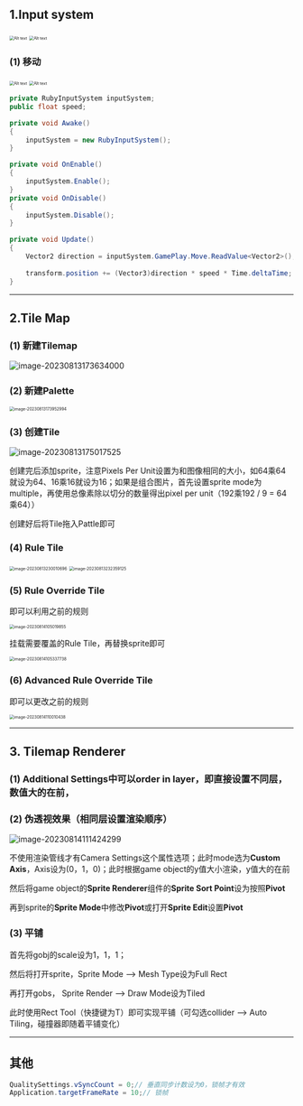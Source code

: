 ## 1.Input system

<img src="./images/image01.png" alt="Alt text" style="zoom:50%;" />

<img src="./images/image02.png" alt="Alt text" style="zoom:50%;" />

### (1) 移动

<img src="./images/image03.png" alt="Alt text" style="zoom:50%;" />

<img src="./images/image04.png" alt="Alt text" style="zoom:50%;" />

```c#
private RubyInputSystem inputSystem;
public float speed;

private void Awake()
{
    inputSystem = new RubyInputSystem();
}

private void OnEnable()
{
    inputSystem.Enable();
}
private void OnDisable()
{
    inputSystem.Disable();
}

private void Update()
{
    Vector2 direction = inputSystem.GamePlay.Move.ReadValue<Vector2>();
        
    transform.position += (Vector3)direction * speed * Time.deltaTime;
}

```

---

## 2.Tile Map

### (1) 新建Tilemap

![image-20230813173634000](images/image-20230813173634000.png)

### (2) 新建Palette

<img src="images/image-20230813173952994.png" alt="image-20230813173952994" style="zoom:50%;" />

### (3) 创建Tile

![image-20230813175017525](images/image-20230813175017525.png)

创建完后添加sprite，注意Pixels Per Unit设置为和图像相同的大小，如64乘64就设为64、16乘16就设为16；如果是组合图片，首先设置sprite mode为multiple，再使用总像素除以切分的数量得出pixel per unit（192乘192 / 9 = 64乘64））

创建好后将Tile拖入Pattle即可

### (4) Rule Tile

<img src="images/image-20230813230010696.png" alt="image-20230813230010696" style="zoom:50%;" />

<img src="images/image-20230813232359125.png" alt="image-20230813232359125" style="zoom:50%;" />

### (5) Rule Override Tile

即可以利用之前的规则

<img src="images/image-20230814105019855.png" alt="image-20230814105019855" style="zoom:50%;" />

挂载需要覆盖的Rule Tile，再替换sprite即可

<img src="images/image-20230814105337738.png" alt="image-20230814105337738" style="zoom:50%;" />

### (6) Advanced Rule Override Tile

即可以更改之前的规则

<img src="images/image-20230814110010438.png" alt="image-20230814110010438" style="zoom:50%;" />



---

## 3. Tilemap Renderer

### (1) Additional Settings中可以order in layer，即直接设置不同层，数值大的在前，

### (2) 伪透视效果（相同层设置渲染顺序）

![image-20230814111424299](images/image-20230814111424299.png)

不使用渲染管线才有Camera Settings这个属性选项；此时mode选为**Custom Axis**，Axis设为(0，1，0)；此时根据game object的y值大小渲染，y值大的在前

然后将game object的**Sprite Renderer**组件的**Sprite Sort Point**设为按照**Pivot**

再到sprite的**Sprite Mode**中修改**Pivot**或打开**Sprite Edit**设置**Pivot**

### (3) 平铺

首先将gobj的scale设为1，1，1；

然后将打开sprite，Sprite Mode --> Mesh Type设为Full Rect

再打开gobs， Sprite Render --> Draw Mode设为Tiled

此时使用Rect Tool（快捷键为T）即可实现平铺（可勾选collider --> Auto Tiling，碰撞器即随着平铺变化）

---

## 其他

```c#
QualitySettings.vSyncCount = 0;// 垂直同步计数设为0，锁帧才有效
Application.targetFrameRate = 10;// 锁帧
```

